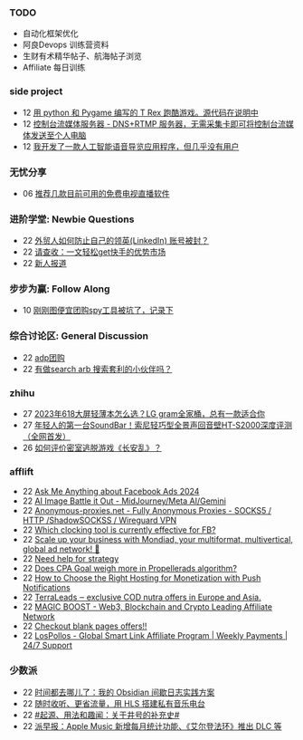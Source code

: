 ### TODO
-  自动化框架优化
-  阿良Devops 训练营资料
-  生财有术精华帖子、航海帖子浏览
-  Affiliate 每日训练

### side project
<!-- sideproject:START -->
-  12 [用 python 和 Pygame 编写的 T Rex 跑酷游戏。源代码在说明中](https://www.youtube.com/watch?v=pZySIXSelCA)
-  12 [控制台流媒体服务器 - DNS+RTMP 服务器，无需采集卡即可将控制台流媒体发送至个人电脑](https://github.com/Aioros/console-streaming-server)
-  12 [我开发了一款人工智能语音导览应用程序，但几乎没有用户](https://www.reddit.com/r/SideProject/comments/18gpp0e/ive_built_an_ai_audio_tour_app_but_have_almost_no/)<!-- sideproject:END -->


### 无忧分享
<!-- ruyo:START -->
-  06 [推荐几款目前可用的免费电视直播软件](https://51.ruyo.net/18608.html)<!-- ruyo:END -->

### 进阶学堂: Newbie Questions
<!-- advertcn1:START -->
-  22 [外贸人如何防止自己的领英&lpar;LinkedIn&rpar; 账号被封？](https://www.advertcn.com/thread-114073-1-1.html)
-  22 [请查收：一文轻松get快手的优势市场](https://www.advertcn.com/thread-114066-1-1.html)
-  22 [新人报道](https://www.advertcn.com/thread-114061-1-1.html)<!-- advertcn1:END -->

### 步步为赢: Follow Along
<!-- advertcn2:START -->
-  10 [刚刚图便宜团购spy工具被坑了，记录下](https://www.advertcn.com/thread-113954-1-1.html)<!-- advertcn2:END -->

### 综合讨论区: General Discussion
<!-- advertcn3:START -->
-  22 [adp团购](https://www.advertcn.com/thread-114078-1-1.html)
-  22 [有做search arb 搜索套利的小伙伴吗？](https://www.advertcn.com/thread-114076-1-1.html)<!-- advertcn3:END -->


### zhihu
<!-- zhihu:START -->
-  27 [2023年618大屏轻薄本怎么选？LG gram全家桶，总有一款适合你](http://zhuanlan.zhihu.com/p/632641888?utm_campaign=rss&utm_medium=rss&utm_source=rss&utm_content=title)
-  27 [年轻人的第一台SoundBar！索尼轻巧型全景声回音壁HT-S2000深度评测（全网首发）](http://zhuanlan.zhihu.com/p/630990296?utm_campaign=rss&utm_medium=rss&utm_source=rss&utm_content=title)
-  26 [如何评价密室逃脱游戏《长安乱》？](http://www.zhihu.com/question/563950552/answer/3045961312?utm_campaign=rss&utm_medium=rss&utm_source=rss&utm_content=title)<!-- zhihu:END -->

### afflift
<!-- afflift:START -->
-  22 [Ask Me Anything about Facebook Ads 2024](https://afflift.com/f/threads/ask-me-anything-about-facebook-ads-2024.12688/)
-  22 [AI Image Battle it Out - MidJourney/Meta AI/Gemini](https://afflift.com/f/threads/ai-image-battle-it-out-midjourney-meta-ai-gemini.12658/)
-  22 [Anonymous-proxies.net - Fully Anonymous Proxies - SOCKS5 / HTTP /ShadowSOCKSS / Wireguard VPN](https://afflift.com/f/threads/anonymous-proxies-net-fully-anonymous-proxies-socks5-http-shadowsockss-wireguard-vpn.11474/)
-  22 [Which clocking tool is currently effective for FB?](https://afflift.com/f/threads/which-clocking-tool-is-currently-effective-for-fb.12689/)
-  22 [Scale up your business with Mondiad, your multiformat, multivertical, global ad network! 🚀](https://afflift.com/f/threads/scale-up-your-business-with-mondiad-your-multiformat-multivertical-global-ad-network-%F0%9F%9A%80.8789/)
-  22 [Need help for strategy](https://afflift.com/f/threads/need-help-for-strategy.12683/)
-  22 [Does CPA Goal weigh more in Propellerads algorithm?](https://afflift.com/f/threads/does-cpa-goal-weigh-more-in-propellerads-algorithm.11929/)
-  22 [How to Choose the Right Hosting for Monetization with Push Notifications](https://afflift.com/f/threads/how-to-choose-the-right-hosting-for-monetization-with-push-notifications.11915/)
-  22 [TerraLeads ‒ exclusive COD nutra offers in Europe and Asia.](https://afflift.com/f/threads/terraleads-%E2%80%92-exclusive-cod-nutra-offers-in-europe-and-asia.3287/)
-  22 [MAGIC BOOST - Web3, Blockchain and Crypto Leading Affiliate Network](https://afflift.com/f/threads/magic-boost-web3-blockchain-and-crypto-leading-affiliate-network.10508/)
-  22 [Checkout blank pages offers!!](https://afflift.com/f/threads/checkout-blank-pages-offers.12685/)
-  22 [LosPollos - Global Smart Link Affiliate Program | Weekly Payments | 24/7 Support](https://afflift.com/f/threads/lospollos-global-smart-link-affiliate-program-weekly-payments-24-7-support.1702/)<!-- afflift:END -->

### 少数派
<!-- sspai:START -->
-  22 [时间都去哪儿了：我的 Obsidian 间歇日志实践方案](https://sspai.com/post/86518)
-  22 [随时收听、更省流量，用 HLS 搭建私有音乐电台](https://sspai.com/post/86398)
-  22 [#起源、用法和趣闻：关于井号的补充史#](https://sspai.com/post/86471)
-  22 [派早报：Apple Music 新增每月统计功能、《艾尔登法环》推出 DLC 等](https://sspai.com/post/86581)<!-- sspai:END -->

